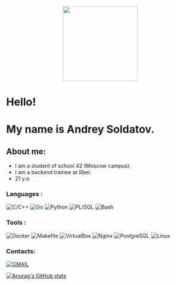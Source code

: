 <div id="header" align="center">
   <img src="https://media.giphy.com/media/gTnRh9sTFGDDbh092c/giphy.gif" width="200"/>
 </div>

# Hello!  

# My name is Andrey Soldatov.
   
## About me: ##
    
- I am a student of school 42 (Moscow campus).
- I am a backend trainee at Sber.
- 21 y.o

    
### Languages :

![C/C++](https://img.shields.io/badge/C/C++-090909?style=for-the-badge&logo=c/cplusplus)
![Go](https://img.shields.io/badge/-Go-090909?style=for-the-badge&logo=go)
![Python](https://img.shields.io/badge/-Python-090909?style=for-the-badge&logo=Python)
![PL/SQL](https://img.shields.io/badge/-SQL-090909?style=for-the-badge&logo=SQL)
![Bash](https://img.shields.io/badge/-Bash-090909?style=for-the-badge&logo=bash)

### Tools :
![Docker](https://img.shields.io/badge/-Docker-090909?style=for-the-badge&logo=Docker)
![Makefile](https://img.shields.io/badge/-Makefile-090909?style=for-the-badge&logo=Makefile)
![VirtualBox](https://img.shields.io/badge/-VirtualBox-090909?style=for-the-badge&logo=VirtualBox)
![Nginx](https://img.shields.io/badge/-Nginx-090909?style=for-the-badge&logo=Nginx)
![PostgreSQL](https://img.shields.io/badge/-PostgreSQL-090909?style=for-the-badge&logo=PostgreSQL)
![Linux](https://img.shields.io/badge/-Linux-090909?style=for-the-badge&logo=Linux)


### Contacts:

[![GMAIL](https://img.shields.io/badge/-Gmail-090909?style=for-the-badge&logo=Gmail)](mailto:soldatovandrey4@gmail.com)

[![Anurag's GitHub stats](https://github-readme-stats.vercel.app/api?username=oreol4)](https://github.com/anuraghazra/github-readme-stats)
